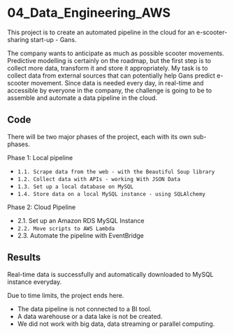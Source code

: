 # 04_Data_Engineering_AWS

This project is to create an automated pipeline in the cloud for an e-scooter-sharing start-up - Gans. 

The company wants to anticipate as much as possible scooter movements. Predictive modelling is certainly on the roadmap, but the first step is to collect more data, transform it and store it appropriately. My task is to collect data from external sources that can potentially help Gans predict e-scooter movement. Since data is needed every day, in real-time and accessible by everyone in the company, the challenge is going to be to assemble and automate a data pipeline in the cloud.

## Code
There will be two major phases of the project, each with its own sub-phases.

Phase 1: Local pipeline

- `1.1. Scrape data from the web - with the Beautiful Soup library`
- `1.2. Collect data with APIs - working With JSON Data`
- `1.3. Set up a local database on MySQL`
- `1.4. Store data on a local MySQL instance - using SQLAlchemy`

Phase 2: Cloud Pipeline
- 2.1. Set up an Amazon RDS MySQL Instance
- `2.2. Move scripts to AWS Lambda`
- 2.3. Automate the pipeline with EventBridge

## Results
Real-time data is successfully and automatically downloaded to MySQL instance everyday. 

Due to time limits, the project ends here.
- The data pipeline is not connected to a BI tool.
- A data warehouse or a data lake is not be created.
- We did not work with big data, data streaming or parallel computing.

